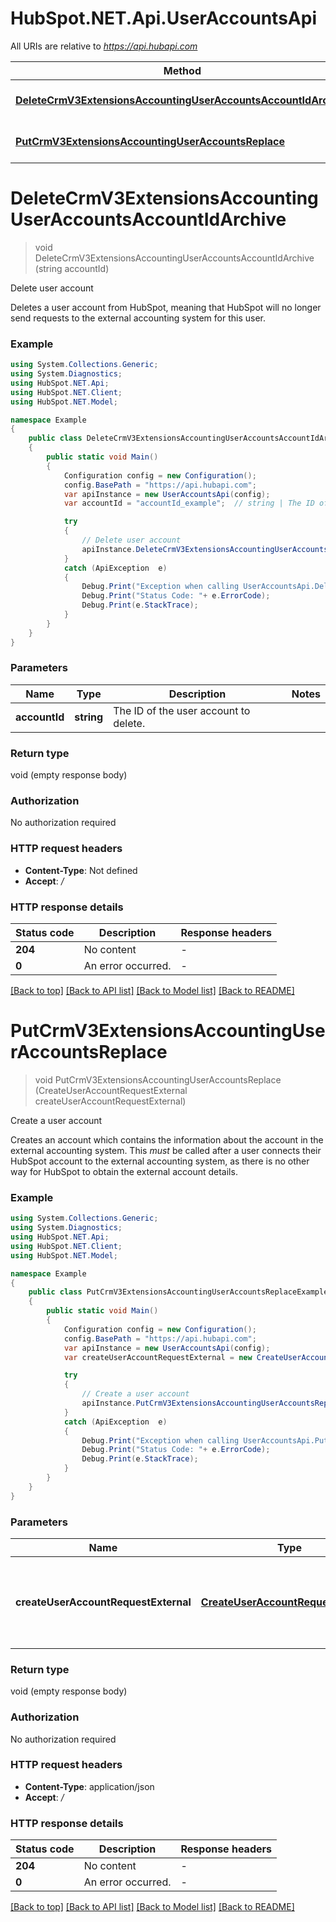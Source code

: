 # HubSpot.NET.Api.UserAccountsApi

All URIs are relative to *https://api.hubapi.com*

Method | HTTP request | Description
------------- | ------------- | -------------
[**DeleteCrmV3ExtensionsAccountingUserAccountsAccountIdArchive**](UserAccountsApi.md#deletecrmv3extensionsaccountinguseraccountsaccountidarchive) | **DELETE** /crm/v3/extensions/accounting/user-accounts/{accountId} | Delete user account
[**PutCrmV3ExtensionsAccountingUserAccountsReplace**](UserAccountsApi.md#putcrmv3extensionsaccountinguseraccountsreplace) | **PUT** /crm/v3/extensions/accounting/user-accounts | Create a user account


<a name="deletecrmv3extensionsaccountinguseraccountsaccountidarchive"></a>
# **DeleteCrmV3ExtensionsAccountingUserAccountsAccountIdArchive**
> void DeleteCrmV3ExtensionsAccountingUserAccountsAccountIdArchive (string accountId)

Delete user account

Deletes a user account from HubSpot, meaning that HubSpot will no longer send requests to the external accounting system for this user.

### Example
```csharp
using System.Collections.Generic;
using System.Diagnostics;
using HubSpot.NET.Api;
using HubSpot.NET.Client;
using HubSpot.NET.Model;

namespace Example
{
    public class DeleteCrmV3ExtensionsAccountingUserAccountsAccountIdArchiveExample
    {
        public static void Main()
        {
            Configuration config = new Configuration();
            config.BasePath = "https://api.hubapi.com";
            var apiInstance = new UserAccountsApi(config);
            var accountId = "accountId_example";  // string | The ID of the user account to delete.

            try
            {
                // Delete user account
                apiInstance.DeleteCrmV3ExtensionsAccountingUserAccountsAccountIdArchive(accountId);
            }
            catch (ApiException  e)
            {
                Debug.Print("Exception when calling UserAccountsApi.DeleteCrmV3ExtensionsAccountingUserAccountsAccountIdArchive: " + e.Message );
                Debug.Print("Status Code: "+ e.ErrorCode);
                Debug.Print(e.StackTrace);
            }
        }
    }
}
```

### Parameters

Name | Type | Description  | Notes
------------- | ------------- | ------------- | -------------
 **accountId** | **string**| The ID of the user account to delete. | 

### Return type

void (empty response body)

### Authorization

No authorization required

### HTTP request headers

 - **Content-Type**: Not defined
 - **Accept**: */*


### HTTP response details
| Status code | Description | Response headers |
|-------------|-------------|------------------|
| **204** | No content |  -  |
| **0** | An error occurred. |  -  |

[[Back to top]](#) [[Back to API list]](../README.md#documentation-for-api-endpoints) [[Back to Model list]](../README.md#documentation-for-models) [[Back to README]](../README.md)

<a name="putcrmv3extensionsaccountinguseraccountsreplace"></a>
# **PutCrmV3ExtensionsAccountingUserAccountsReplace**
> void PutCrmV3ExtensionsAccountingUserAccountsReplace (CreateUserAccountRequestExternal createUserAccountRequestExternal)

Create a user account

Creates an account which contains the information about the account in the external accounting system.  This *must* be called after a user connects their HubSpot account to the external accounting system, as there is no other way for HubSpot to obtain the external account details.

### Example
```csharp
using System.Collections.Generic;
using System.Diagnostics;
using HubSpot.NET.Api;
using HubSpot.NET.Client;
using HubSpot.NET.Model;

namespace Example
{
    public class PutCrmV3ExtensionsAccountingUserAccountsReplaceExample
    {
        public static void Main()
        {
            Configuration config = new Configuration();
            config.BasePath = "https://api.hubapi.com";
            var apiInstance = new UserAccountsApi(config);
            var createUserAccountRequestExternal = new CreateUserAccountRequestExternal(); // CreateUserAccountRequestExternal | The external accounting system user account information.

            try
            {
                // Create a user account
                apiInstance.PutCrmV3ExtensionsAccountingUserAccountsReplace(createUserAccountRequestExternal);
            }
            catch (ApiException  e)
            {
                Debug.Print("Exception when calling UserAccountsApi.PutCrmV3ExtensionsAccountingUserAccountsReplace: " + e.Message );
                Debug.Print("Status Code: "+ e.ErrorCode);
                Debug.Print(e.StackTrace);
            }
        }
    }
}
```

### Parameters

Name | Type | Description  | Notes
------------- | ------------- | ------------- | -------------
 **createUserAccountRequestExternal** | [**CreateUserAccountRequestExternal**](CreateUserAccountRequestExternal.md)| The external accounting system user account information. | 

### Return type

void (empty response body)

### Authorization

No authorization required

### HTTP request headers

 - **Content-Type**: application/json
 - **Accept**: */*


### HTTP response details
| Status code | Description | Response headers |
|-------------|-------------|------------------|
| **204** | No content |  -  |
| **0** | An error occurred. |  -  |

[[Back to top]](#) [[Back to API list]](../README.md#documentation-for-api-endpoints) [[Back to Model list]](../README.md#documentation-for-models) [[Back to README]](../README.md)

